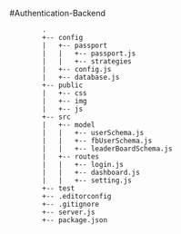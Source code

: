 #Authentication-Backend

            .
            +-- config
            |   +-- passport
            |   |   +-- passport.js
            |   |   +-- strategies
            |   +-- config.js
            |   +-- database.js
            +-- public
            |   +-- css
            |   +-- img
            |   +-- js
            +-- src
            |   +-- model
            |   |   +-- userSchema.js
            |   |   +-- fbUserSchema.js
            |   |   +-- leaderBoardSchema.js
            |   +-- routes
            |   |   +-- login.js
            |   |   +-- dashboard.js
            |   |   +-- setting.js  
            +-- test
            +-- .editorconfig
            +-- .gitignore
            +-- server.js
            +-- package.json
